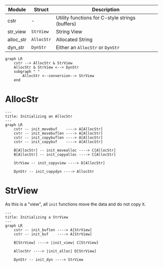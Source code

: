 | Module    | Struct     | Description                                     |
| --------- | ---------- | ----------------------------------------------- |
| cstr      | -          | Utility functions for C-style strings (buffers) |
| str_view  | `StrView`  | String View                                     |
| alloc_str | `AllocStr` | Allocated String                                |
| dyn_str   | `DynStr`   | Either an `AllocStr` or `DynStr`                |

```mermaid
graph LR
    cstr --> AllocStr & StrView
    AllocStr & StrView <--> DynStr
    subgraph " "
        AllocStr <--conversion--> StrView
    end
```

# AllocStr

```mermaid
---
title: Initializing an AllocStr
---
graph LR
    cstr -- init_movebuf    ----> A[AllocStr]
    cstr -- init_movebuflen ----> A[AllocStr]
    cstr -- init_copybuflen ----> A[AllocStr]
    cstr -- init_copybuf    ----> A[AllocStr]

    B[AllocStr] -- init_movealloc ----> C[AllocStr]
    B[AllocStr] -- init_copyalloc ----> C[AllocStr]

    StrView -- init_copyview ----> D[AllocStr]

    DynStr -- init_copydyn ----> AllocStr
```

# StrView

As this is a "view", all `init` functions move the data and do not copy it.

```mermaid
---
title: Initializing a StrView
---
graph LR
    cstr -- init_buflen ----> A[StrView]
    cstr -- init_buf    ----> A[StrView]

    B[StrView] ----> |init_view| C[StrView]

    AllocStr ----> |init_alloc| D[StrView]

    DynStr -- init_dyn ----> StrView
```
